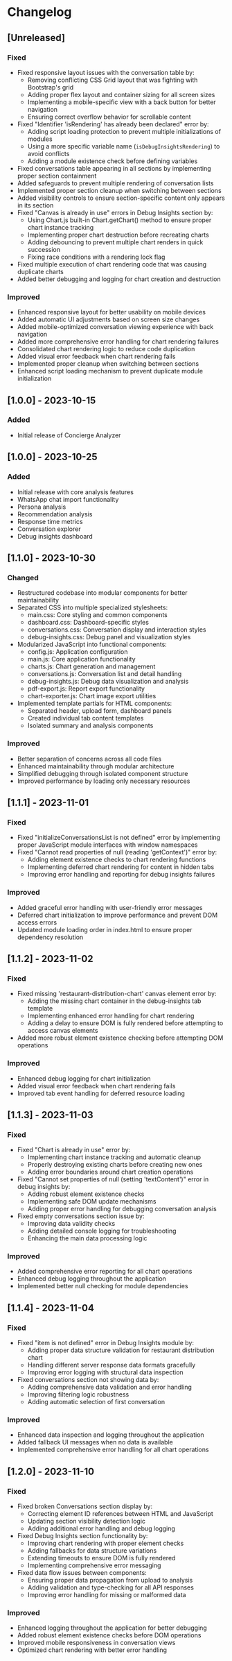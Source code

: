 # Changelog

## [Unreleased]

### Fixed
- Fixed responsive layout issues with the conversation table by:
  - Removing conflicting CSS Grid layout that was fighting with Bootstrap's grid
  - Adding proper flex layout and container sizing for all screen sizes
  - Implementing a mobile-specific view with a back button for better navigation
  - Ensuring correct overflow behavior for scrollable content
- Fixed "Identifier 'isRendering' has already been declared" error by:
  - Adding script loading protection to prevent multiple initializations of modules
  - Using a more specific variable name (`isDebugInsightsRendering`) to avoid conflicts
  - Adding a module existence check before defining variables
- Fixed conversations table appearing in all sections by implementing proper section containment
- Added safeguards to prevent multiple rendering of conversation lists
- Implemented proper section cleanup when switching between sections
- Added visibility controls to ensure section-specific content only appears in its section
- Fixed "Canvas is already in use" errors in Debug Insights section by:
  - Using Chart.js built-in Chart.getChart() method to ensure proper chart instance tracking
  - Implementing proper chart destruction before recreating charts
  - Adding debouncing to prevent multiple chart renders in quick succession
  - Fixing race conditions with a rendering lock flag
- Fixed multiple execution of chart rendering code that was causing duplicate charts
- Added better debugging and logging for chart creation and destruction

### Improved
- Enhanced responsive layout for better usability on mobile devices
- Added automatic UI adjustments based on screen size changes
- Added mobile-optimized conversation viewing experience with back navigation
- Added more comprehensive error handling for chart rendering failures
- Consolidated chart rendering logic to reduce code duplication
- Added visual error feedback when chart rendering fails
- Implemented proper cleanup when switching between sections
- Enhanced script loading mechanism to prevent duplicate module initialization

## [1.0.0] - 2023-10-15

### Added
- Initial release of Concierge Analyzer

## [1.0.0] - 2023-10-25

### Added
- Initial release with core analysis features
- WhatsApp chat import functionality
- Persona analysis
- Recommendation analysis
- Response time metrics
- Conversation explorer
- Debug insights dashboard

## [1.1.0] - 2023-10-30

### Changed
- Restructured codebase into modular components for better maintainability
- Separated CSS into multiple specialized stylesheets:
  - main.css: Core styling and common components
  - dashboard.css: Dashboard-specific styles
  - conversations.css: Conversation display and interaction styles
  - debug-insights.css: Debug panel and visualization styles
- Modularized JavaScript into functional components:
  - config.js: Application configuration
  - main.js: Core application functionality
  - charts.js: Chart generation and management
  - conversations.js: Conversation list and detail handling
  - debug-insights.js: Debug data visualization and analysis
  - pdf-export.js: Report export functionality
  - chart-exporter.js: Chart image export utilities
- Implemented template partials for HTML components:
  - Separated header, upload form, dashboard panels
  - Created individual tab content templates
  - Isolated summary and analysis components

### Improved
- Better separation of concerns across all code files
- Enhanced maintainability through modular architecture
- Simplified debugging through isolated component structure
- Improved performance by loading only necessary resources

## [1.1.1] - 2023-11-01

### Fixed
- Fixed "initializeConversationsList is not defined" error by implementing proper JavaScript module interfaces with window namespaces
- Fixed "Cannot read properties of null (reading 'getContext')" error by:
  - Adding element existence checks to chart rendering functions
  - Implementing deferred chart rendering for content in hidden tabs
  - Improving error handling and reporting for debug insights failures

### Improved
- Added graceful error handling with user-friendly error messages
- Deferred chart initialization to improve performance and prevent DOM access errors
- Updated module loading order in index.html to ensure proper dependency resolution

## [1.1.2] - 2023-11-02

### Fixed
- Fixed missing 'restaurant-distribution-chart' canvas element error by:
  - Adding the missing chart container in the debug-insights tab template
  - Implementing enhanced error handling for chart rendering
  - Adding a delay to ensure DOM is fully rendered before attempting to access canvas elements
- Added more robust element existence checking before attempting DOM operations

### Improved
- Enhanced debug logging for chart initialization
- Added visual error feedback when chart rendering fails
- Improved tab event handling for deferred resource loading

## [1.1.3] - 2023-11-03

### Fixed
- Fixed "Chart is already in use" error by:
  - Implementing chart instance tracking and automatic cleanup
  - Properly destroying existing charts before creating new ones
  - Adding error boundaries around chart creation operations
- Fixed "Cannot set properties of null (setting 'textContent')" error in debug insights by:
  - Adding robust element existence checks
  - Implementing safe DOM update mechanisms
  - Adding proper error handling for debugging conversation analysis
- Fixed empty conversations section issue by:
  - Improving data validity checks
  - Adding detailed console logging for troubleshooting
  - Enhancing the main data processing logic

### Improved
- Added comprehensive error reporting for all chart operations
- Enhanced debug logging throughout the application
- Implemented better null checking for module dependencies

## [1.1.4] - 2023-11-04

### Fixed
- Fixed "item is not defined" error in Debug Insights module by:
  - Adding proper data structure validation for restaurant distribution chart
  - Handling different server response data formats gracefully
  - Improving error logging with structural data inspection
- Fixed conversations section not showing data by:
  - Adding comprehensive data validation and error handling
  - Improving filtering logic robustness
  - Adding automatic selection of first conversation

### Improved
- Enhanced data inspection and logging throughout the application
- Added fallback UI messages when no data is available
- Implemented comprehensive error handling for all chart operations

## [1.2.0] - 2023-11-10

### Fixed
- Fixed broken Conversations section display by:
  - Correcting element ID references between HTML and JavaScript
  - Updating section visibility detection logic
  - Adding additional error handling and debug logging
- Fixed Debug Insights section functionality by:
  - Improving chart rendering with proper element checks
  - Adding fallbacks for data structure variations
  - Extending timeouts to ensure DOM is fully rendered
  - Implementing comprehensive error messaging
- Fixed data flow issues between components:
  - Ensuring proper data propagation from upload to analysis
  - Adding validation and type-checking for all API responses
  - Improving error handling for missing or malformed data

### Improved
- Enhanced logging throughout the application for better debugging
- Added robust element existence checks before DOM operations
- Improved mobile responsiveness in conversation views
- Optimized chart rendering with better error handling
